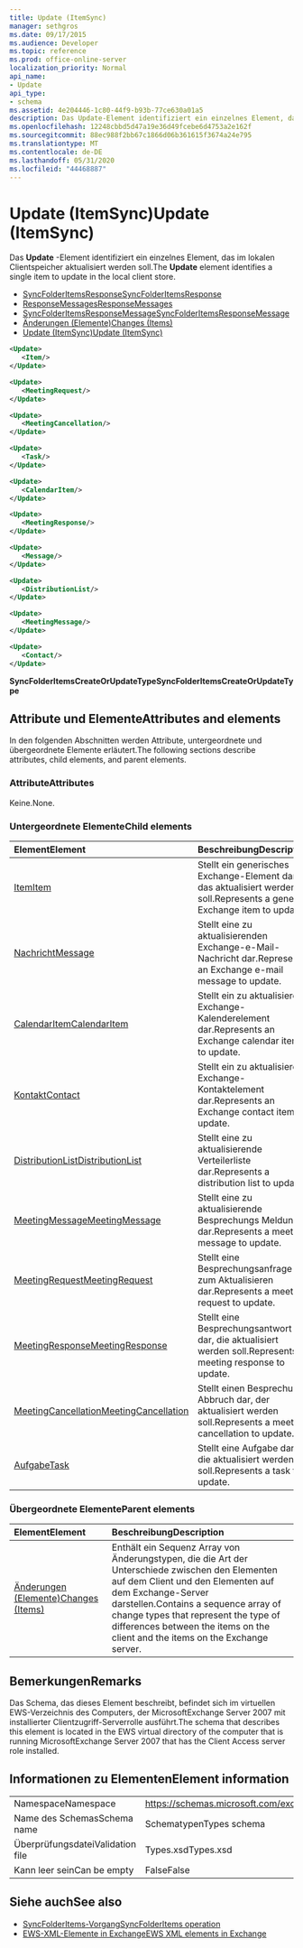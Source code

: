 ```yaml
---
title: Update (ItemSync)
manager: sethgros
ms.date: 09/17/2015
ms.audience: Developer
ms.topic: reference
ms.prod: office-online-server
localization_priority: Normal
api_name:
- Update
api_type:
- schema
ms.assetid: 4e204446-1c80-44f9-b93b-77ce630a01a5
description: Das Update-Element identifiziert ein einzelnes Element, das im lokalen Clientspeicher aktualisiert werden soll.
ms.openlocfilehash: 12248cbbd5d47a19e36d49fcebe6d4753a2e162f
ms.sourcegitcommit: 88ec988f2bb67c1866d06b361615f3674a24e795
ms.translationtype: MT
ms.contentlocale: de-DE
ms.lasthandoff: 05/31/2020
ms.locfileid: "44468887"
---
```

# <a name="update-itemsync"></a><span data-ttu-id="8d8cf-103">Update (ItemSync)</span><span class="sxs-lookup"><span data-stu-id="8d8cf-103">Update (ItemSync)</span></span>

<span data-ttu-id="8d8cf-104">Das **Update** -Element identifiziert ein einzelnes Element, das im lokalen Clientspeicher aktualisiert werden soll.</span><span class="sxs-lookup"><span data-stu-id="8d8cf-104">The **Update** element identifies a single item to update in the local client store.</span></span> 
  
- [<span data-ttu-id="8d8cf-105">SyncFolderItemsResponse</span><span class="sxs-lookup"><span data-stu-id="8d8cf-105">SyncFolderItemsResponse</span></span>](syncfolderitemsresponse.md) 
- [<span data-ttu-id="8d8cf-106">ResponseMessages</span><span class="sxs-lookup"><span data-stu-id="8d8cf-106">ResponseMessages</span></span>](responsemessages.md)  
- [<span data-ttu-id="8d8cf-107">SyncFolderItemsResponseMessage</span><span class="sxs-lookup"><span data-stu-id="8d8cf-107">SyncFolderItemsResponseMessage</span></span>](syncfolderitemsresponsemessage.md)  
- [<span data-ttu-id="8d8cf-108">Änderungen (Elemente)</span><span class="sxs-lookup"><span data-stu-id="8d8cf-108">Changes (Items)</span></span>](changes-items.md)  
- [<span data-ttu-id="8d8cf-109">Update (ItemSync)</span><span class="sxs-lookup"><span data-stu-id="8d8cf-109">Update (ItemSync)</span></span>](update-itemsync.md)
  
```xml
<Update>
   <Item/>
</Update>
```

```xml
<Update>
   <MeetingRequest/>
</Update>
```

```xml
<Update>
   <MeetingCancellation/>
</Update>
```

```xml
<Update>
   <Task/>
</Update>
```

```xml
<Update>
   <CalendarItem/>
</Update>
```

```xml
<Update>
   <MeetingResponse/>
</Update>
```

```xml
<Update>
   <Message/>
</Update>
```

```xml
<Update>
   <DistributionList/>
</Update>
```

```xml
<Update>
   <MeetingMessage/>
</Update>
```

```xml
<Update>
   <Contact/> 
</Update>
```

<span data-ttu-id="8d8cf-110">**SyncFolderItemsCreateOrUpdateType**</span><span class="sxs-lookup"><span data-stu-id="8d8cf-110">**SyncFolderItemsCreateOrUpdateType**</span></span>

## <a name="attributes-and-elements"></a><span data-ttu-id="8d8cf-111">Attribute und Elemente</span><span class="sxs-lookup"><span data-stu-id="8d8cf-111">Attributes and elements</span></span>

<span data-ttu-id="8d8cf-112">In den folgenden Abschnitten werden Attribute, untergeordnete und übergeordnete Elemente erläutert.</span><span class="sxs-lookup"><span data-stu-id="8d8cf-112">The following sections describe attributes, child elements, and parent elements.</span></span>
  
### <a name="attributes"></a><span data-ttu-id="8d8cf-113">Attribute</span><span class="sxs-lookup"><span data-stu-id="8d8cf-113">Attributes</span></span>

<span data-ttu-id="8d8cf-114">Keine.</span><span class="sxs-lookup"><span data-stu-id="8d8cf-114">None.</span></span>
  
### <a name="child-elements"></a><span data-ttu-id="8d8cf-115">Untergeordnete Elemente</span><span class="sxs-lookup"><span data-stu-id="8d8cf-115">Child elements</span></span>

|<span data-ttu-id="8d8cf-116">**Element**</span><span class="sxs-lookup"><span data-stu-id="8d8cf-116">**Element**</span></span>|<span data-ttu-id="8d8cf-117">**Beschreibung**</span><span class="sxs-lookup"><span data-stu-id="8d8cf-117">**Description**</span></span>|
|:-----|:-----|
|[<span data-ttu-id="8d8cf-118">Item</span><span class="sxs-lookup"><span data-stu-id="8d8cf-118">Item</span></span>](item.md) <br/> |<span data-ttu-id="8d8cf-119">Stellt ein generisches Exchange-Element dar, das aktualisiert werden soll.</span><span class="sxs-lookup"><span data-stu-id="8d8cf-119">Represents a generic Exchange item to update.</span></span>  <br/> |
|[<span data-ttu-id="8d8cf-120">Nachricht</span><span class="sxs-lookup"><span data-stu-id="8d8cf-120">Message</span></span>](message-ex15websvcsotherref.md) <br/> |<span data-ttu-id="8d8cf-121">Stellt eine zu aktualisierenden Exchange-e-Mail-Nachricht dar.</span><span class="sxs-lookup"><span data-stu-id="8d8cf-121">Represents an Exchange e-mail message to update.</span></span>  <br/> |
|[<span data-ttu-id="8d8cf-122">CalendarItem</span><span class="sxs-lookup"><span data-stu-id="8d8cf-122">CalendarItem</span></span>](calendaritem.md) <br/> |<span data-ttu-id="8d8cf-123">Stellt ein zu aktualisieres Exchange-Kalenderelement dar.</span><span class="sxs-lookup"><span data-stu-id="8d8cf-123">Represents an Exchange calendar item to update.</span></span>  <br/> |
|[<span data-ttu-id="8d8cf-124">Kontakt</span><span class="sxs-lookup"><span data-stu-id="8d8cf-124">Contact</span></span>](contact.md) <br/> |<span data-ttu-id="8d8cf-125">Stellt ein zu aktualisieres Exchange-Kontaktelement dar.</span><span class="sxs-lookup"><span data-stu-id="8d8cf-125">Represents an Exchange contact item to update.</span></span>  <br/> |
|[<span data-ttu-id="8d8cf-126">DistributionList</span><span class="sxs-lookup"><span data-stu-id="8d8cf-126">DistributionList</span></span>](distributionlist.md) <br/> |<span data-ttu-id="8d8cf-127">Stellt eine zu aktualisierende Verteilerliste dar.</span><span class="sxs-lookup"><span data-stu-id="8d8cf-127">Represents a distribution list to update.</span></span>  <br/> |
|[<span data-ttu-id="8d8cf-128">MeetingMessage</span><span class="sxs-lookup"><span data-stu-id="8d8cf-128">MeetingMessage</span></span>](meetingmessage.md) <br/> |<span data-ttu-id="8d8cf-129">Stellt eine zu aktualisierende Besprechungs Meldung dar.</span><span class="sxs-lookup"><span data-stu-id="8d8cf-129">Represents a meeting message to update.</span></span>  <br/> |
|[<span data-ttu-id="8d8cf-130">MeetingRequest</span><span class="sxs-lookup"><span data-stu-id="8d8cf-130">MeetingRequest</span></span>](meetingrequest.md) <br/> |<span data-ttu-id="8d8cf-131">Stellt eine Besprechungsanfrage zum Aktualisieren dar.</span><span class="sxs-lookup"><span data-stu-id="8d8cf-131">Represents a meeting request to update.</span></span>  <br/> |
|[<span data-ttu-id="8d8cf-132">MeetingResponse</span><span class="sxs-lookup"><span data-stu-id="8d8cf-132">MeetingResponse</span></span>](meetingresponse.md) <br/> |<span data-ttu-id="8d8cf-133">Stellt eine Besprechungsantwort dar, die aktualisiert werden soll.</span><span class="sxs-lookup"><span data-stu-id="8d8cf-133">Represents a meeting response to update.</span></span>  <br/> |
|[<span data-ttu-id="8d8cf-134">MeetingCancellation</span><span class="sxs-lookup"><span data-stu-id="8d8cf-134">MeetingCancellation</span></span>](meetingcancellation.md) <br/> |<span data-ttu-id="8d8cf-135">Stellt einen Besprechungs Abbruch dar, der aktualisiert werden soll.</span><span class="sxs-lookup"><span data-stu-id="8d8cf-135">Represents a meeting cancellation to update.</span></span>  <br/> |
|[<span data-ttu-id="8d8cf-136">Aufgabe</span><span class="sxs-lookup"><span data-stu-id="8d8cf-136">Task</span></span>](task.md) <br/> |<span data-ttu-id="8d8cf-137">Stellt eine Aufgabe dar, die aktualisiert werden soll.</span><span class="sxs-lookup"><span data-stu-id="8d8cf-137">Represents a task to update.</span></span>  <br/> |
   
### <a name="parent-elements"></a><span data-ttu-id="8d8cf-138">Übergeordnete Elemente</span><span class="sxs-lookup"><span data-stu-id="8d8cf-138">Parent elements</span></span>

|<span data-ttu-id="8d8cf-139">**Element**</span><span class="sxs-lookup"><span data-stu-id="8d8cf-139">**Element**</span></span>|<span data-ttu-id="8d8cf-140">**Beschreibung**</span><span class="sxs-lookup"><span data-stu-id="8d8cf-140">**Description**</span></span>|
|:-----|:-----|
|[<span data-ttu-id="8d8cf-141">Änderungen (Elemente)</span><span class="sxs-lookup"><span data-stu-id="8d8cf-141">Changes (Items)</span></span>](changes-items.md) <br/> |<span data-ttu-id="8d8cf-142">Enthält ein Sequenz Array von Änderungstypen, die die Art der Unterschiede zwischen den Elementen auf dem Client und den Elementen auf dem Exchange-Server darstellen.</span><span class="sxs-lookup"><span data-stu-id="8d8cf-142">Contains a sequence array of change types that represent the type of differences between the items on the client and the items on the Exchange server.</span></span>  <br/> |
   
## <a name="remarks"></a><span data-ttu-id="8d8cf-143">Bemerkungen</span><span class="sxs-lookup"><span data-stu-id="8d8cf-143">Remarks</span></span>

<span data-ttu-id="8d8cf-144">Das Schema, das dieses Element beschreibt, befindet sich im virtuellen EWS-Verzeichnis des Computers, der MicrosoftExchange Server 2007 mit installierter Clientzugriff-Serverrolle ausführt.</span><span class="sxs-lookup"><span data-stu-id="8d8cf-144">The schema that describes this element is located in the EWS virtual directory of the computer that is running MicrosoftExchange Server 2007 that has the Client Access server role installed.</span></span>
  
## <a name="element-information"></a><span data-ttu-id="8d8cf-145">Informationen zu Elementen</span><span class="sxs-lookup"><span data-stu-id="8d8cf-145">Element information</span></span>

|||
|:-----|:-----|
|<span data-ttu-id="8d8cf-146">Namespace</span><span class="sxs-lookup"><span data-stu-id="8d8cf-146">Namespace</span></span>  <br/> |https://schemas.microsoft.com/exchange/services/2006/types  <br/> |
|<span data-ttu-id="8d8cf-147">Name des Schemas</span><span class="sxs-lookup"><span data-stu-id="8d8cf-147">Schema name</span></span>  <br/> |<span data-ttu-id="8d8cf-148">Schematypen</span><span class="sxs-lookup"><span data-stu-id="8d8cf-148">Types schema</span></span>  <br/> |
|<span data-ttu-id="8d8cf-149">Überprüfungsdatei</span><span class="sxs-lookup"><span data-stu-id="8d8cf-149">Validation file</span></span>  <br/> |<span data-ttu-id="8d8cf-150">Types.xsd</span><span class="sxs-lookup"><span data-stu-id="8d8cf-150">Types.xsd</span></span>  <br/> |
|<span data-ttu-id="8d8cf-151">Kann leer sein</span><span class="sxs-lookup"><span data-stu-id="8d8cf-151">Can be empty</span></span>  <br/> |<span data-ttu-id="8d8cf-152">False</span><span class="sxs-lookup"><span data-stu-id="8d8cf-152">False</span></span>  <br/> |
   
## <a name="see-also"></a><span data-ttu-id="8d8cf-153">Siehe auch</span><span class="sxs-lookup"><span data-stu-id="8d8cf-153">See also</span></span>

- [<span data-ttu-id="8d8cf-154">SyncFolderItems-Vorgang</span><span class="sxs-lookup"><span data-stu-id="8d8cf-154">SyncFolderItems operation</span></span>](syncfolderitems-operation.md)
- [<span data-ttu-id="8d8cf-155">EWS-XML-Elemente in Exchange</span><span class="sxs-lookup"><span data-stu-id="8d8cf-155">EWS XML elements in Exchange</span></span>](ews-xml-elements-in-exchange.md)

